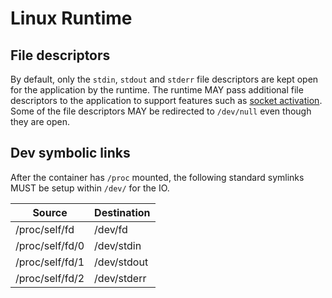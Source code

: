 # <a name="linuxRuntime" />Linux Runtime

## <a name="runtimeLinuxFileDescriptors" />File descriptors

By default, only the `stdin`, `stdout` and `stderr` file descriptors are kept open for the application by the runtime.
The runtime MAY pass additional file descriptors to the application to support features such as [socket activation](http://0pointer.de/blog/projects/socket-activated-containers.html).
Some of the file descriptors MAY be redirected to `/dev/null` even though they are open.

## <a name="runtimeLinuxDevSymbolicLinks" /> Dev symbolic links

After the container has `/proc` mounted, the following standard symlinks MUST be setup within `/dev/` for the IO.

|    Source       | Destination |
| --------------- | ----------- |
| /proc/self/fd   | /dev/fd     |
| /proc/self/fd/0 | /dev/stdin  |
| /proc/self/fd/1 | /dev/stdout |
| /proc/self/fd/2 | /dev/stderr |
